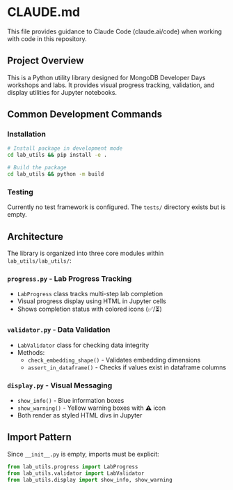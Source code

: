 # CLAUDE.md

This file provides guidance to Claude Code (claude.ai/code) when working with code in this repository.

## Project Overview
This is a Python utility library designed for MongoDB Developer Days workshops and labs. It provides visual progress tracking, validation, and display utilities for Jupyter notebooks.

## Common Development Commands

### Installation
```bash
# Install package in development mode
cd lab_utils && pip install -e .

# Build the package
cd lab_utils && python -m build
```

### Testing
Currently no test framework is configured. The `tests/` directory exists but is empty.

## Architecture

The library is organized into three core modules within `lab_utils/lab_utils/`:

### `progress.py` - Lab Progress Tracking
- `LabProgress` class tracks multi-step lab completion
- Visual progress display using HTML in Jupyter cells
- Shows completion status with colored icons (✅/⏳)

### `validator.py` - Data Validation
- `LabValidator` class for checking data integrity
- Methods:
  - `check_embedding_shape()` - Validates embedding dimensions
  - `assert_in_dataframe()` - Checks if values exist in dataframe columns

### `display.py` - Visual Messaging
- `show_info()` - Blue information boxes
- `show_warning()` - Yellow warning boxes with ⚠️ icon
- Both render as styled HTML divs in Jupyter

## Import Pattern
Since `__init__.py` is empty, imports must be explicit:
```python
from lab_utils.progress import LabProgress
from lab_utils.validator import LabValidator
from lab_utils.display import show_info, show_warning
```